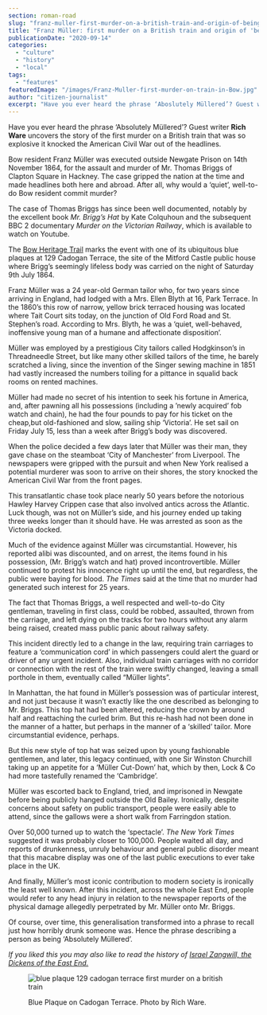 ```yaml
---
section: roman-road
slug: "franz-muller-first-murder-on-a-british-train-and-origin-of-being-mullered"
title: "Franz Müller: first murder on a British train and origin of 'being Müllered'"
publicationDate: "2020-09-14"
categories: 
  - "culture"
  - "history"
  - "local"
tags: 
  - "features"
featuredImage: "/images/Franz-Muller-first-murder-on-train-in-Bow.jpg"
author: "citizen-journalist"
excerpt: "Have you ever heard the phrase ‘Aboslutely Müllered’? Guest writer Rich Ware uncovers the story of the first murder on a British train that was so explosive it knocked the American Civil War out of the headlines."
---
```


Have you ever heard the phrase ‘Absolutely Müllered’? Guest writer **Rich Ware** uncovers the story of the first murder on a British train that was so explosive it knocked the American Civil War out of the headlines.

Bow resident Franz Müller was executed outside Newgate Prison on 14th November 1864, for the assault and murder of Mr. Thomas Briggs of Clapton Square in Hackney. The case gripped the nation at the time and made headlines both here and abroad. After all, why would a ‘quiet’, well-to-do Bow resident commit murder?

The case of Thomas Briggs has since been well documented, notably by the excellent book _Mr. Brigg’s Hat_ by Kate Colquhoun and the subsequent BBC 2 documentary _Murder on the Victorian Railway_, which is available to watch on Youtube.

The [Bow Heritage Trail](https://romanroadlondon.com/on-the-trail-of-the-bow-heritage-trail/) marks the event with one of its ubiquitous blue plaques at 129 Cadogan Terrace, the site of the Mitford Castle public house where Brigg’s seemingly lifeless body was carried on the night of Saturday 9th July 1864.

Franz Müller was a 24 year-old German tailor who, for two years since arriving in England, had lodged with a Mrs. Ellen Blyth at 16, Park Terrace. In the 1860’s this row of narrow, yellow brick terraced housing was located where Tait Court sits today, on the junction of Old Ford Road and St. Stephen’s road. According to Mrs. Blyth, he was a ‘quiet, well-behaved, inoffensive young man of a humane and affectionate disposition’.

Müller was employed by a prestigious City tailors called Hodgkinson’s in Threadneedle Street, but like many other skilled tailors of the time, he barely scratched a living, since the invention of the Singer sewing machine in 1851 had vastly increased the numbers toiling for a pittance in squalid back rooms on rented machines.

Müller had made no secret of his intention to seek his fortune in America, and, after pawning all his possessions (including a ’newly acquired’ fob watch and chain), he had the four pounds to pay for his ticket on the cheap,but old-fashioned and slow, sailing ship ‘Victoria’. He set sail on Friday July 15, less than a week after Brigg’s body was discovered.

When the police decided a few days later that Müller was their man, they gave chase on the steamboat ‘City of Manchester’ from Liverpool. The newspapers were gripped with the pursuit and when New York realised a potential murderer was soon to arrive on their shores, the story knocked the American Civil War from the front pages. 

This transatlantic chase took place nearly 50 years before the notorious Hawley Harvey Crippen case that also involved antics across the Atlantic. Luck though, was not on Müller’s side, and his journey ended up taking three weeks longer than it should have. He was arrested as soon as the Victoria docked.

Much of the evidence against Müller was circumstantial. However, his reported alibi was discounted, and on arrest, the items found in his possession, (Mr. Brigg’s watch and hat) proved incontrovertible. Müller continued to protest his innocence right up until the end, but regardless, the public were baying for blood. _The Times_ said at the time that no murder had generated such interest for 25 years.

The fact that Thomas Briggs, a well respected and well-to-do City gentleman, traveling in first class, could be robbed, assaulted, thrown from the carriage, and left dying on the tracks for two hours without any alarm being raised, created mass public panic about railway safety.

This incident directly led to a change in the law, requiring train carriages to feature a ‘communication cord’ in which passengers could alert the guard or driver of any urgent incident. Also, individual train carriages with no corridor or connection with the rest of the train were swiftly changed, leaving a small porthole in them, eventually called “Müller lights”.

In Manhattan, the hat found in Müller’s possession was of particular interest, and not just because it wasn’t exactly like the one described as belonging to Mr. Briggs. This top hat had been altered, reducing the crown by around half and reattaching the curled brim. But this re-hash had not been done in the manner of a hatter, but perhaps in the manner of a ‘skilled’ tailor. More circumstantial evidence, perhaps. 

But this new style of top hat was seized upon by young fashionable gentlemen, and later, this legacy continued, with one Sir Winston Churchill taking up an appetite for a ‘Müller Cut-Down’ hat, which by then, Lock & Co had more tastefully renamed the ‘Cambridge’.

Müller was escorted back to England, tried, and imprisoned in Newgate before being publicly hanged outside the Old Bailey. Ironically, despite concerns about safety on public transport, people were easily able to attend, since the gallows were a short walk from Farringdon station.

Over 50,000 turned up to watch the ‘spectacle’. _The New York Times_ suggested it was probably closer to 100,000. People waited all day, and reports of drunkenness, unruly behaviour and general public disorder meant that this macabre display was one of the last public executions to ever take place in the UK.

And finally, Müller’s most iconic contribution to modern society is ironically the least well known. After this incident, across the whole East End, people would refer to any head injury in relation to the newspaper reports of the physical damage allegedly perpetrated by Mr. Müller onto Mr. Briggs.

Of course, over time, this generalisation transformed into a phrase to recall just how horribly drunk someone was. Hence the phrase describing a person as being ‘Absolutely Müllered’.

_If you liked this you may also like to read the history of [Israel Zangwill, the Dickens of the East End.](https://romanroadlondon.com/east-end-writer-israel-zangwill-old-ford-road/)_

<figure>

![blue plaque 129 cadogan terrace first murder on a british train](/images/cadogan-terrace-cropped-1024x645.jpg)

<figcaption>

Blue Plaque on Cadogan Terrace. Photo by Rich Ware.

</figcaption>

</figure>
